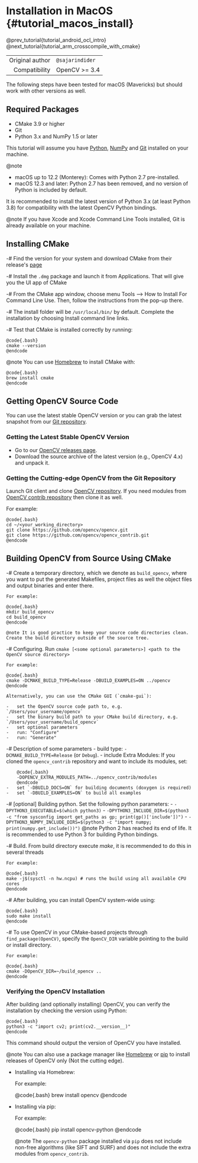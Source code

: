 Installation in MacOS {#tutorial_macos_install}
=====================

@prev_tutorial{tutorial_android_ocl_intro}
@next_tutorial{tutorial_arm_crosscompile_with_cmake}

|    |    |
| -: | :- |
| Original author | `@sajarindider` |
| Compatibility | OpenCV >= 3.4 |

The following steps have been tested for macOS (Mavericks) but should work with other versions as well.

Required Packages
-----------------

-   CMake 3.9 or higher
-   Git
-   Python 3.x and NumPy 1.5 or later

This tutorial will assume you have [Python](https://docs.python.org/3/using/mac.html),
[NumPy](https://numpy.org/install/) and
[Git](https://git-scm.com/downloads/mac) installed on your machine.

@note
-   macOS up to 12.2 (Monterey): Comes with Python 2.7 pre-installed.
-   macOS 12.3 and later: Python 2.7 has been removed, and no version of Python is included by default.

It is recommended to install the latest version of Python 3.x (at least Python 3.8) for compatibility with the latest OpenCV Python bindings.

@note
If you have Xcode and Xcode Command Line Tools installed, Git is already available on your machine.

Installing CMake
----------------
-# Find the version for your system and download CMake from their release's [page](https://cmake.org/download/)

-# Install the `.dmg` package and launch it from Applications. That will give you the UI app of CMake

-# From the CMake app window, choose menu Tools --> How to Install For Command Line Use. Then, follow the instructions from the pop-up there.

-# The install folder will be `/usr/local/bin/` by default. Complete the installation by choosing Install command line links.

-# Test that CMake is installed correctly by running:

    @code{.bash}
    cmake --version
    @endcode

@note You can use [Homebrew](https://brew.sh/) to install CMake with:

    @code{.bash}
    brew install cmake
    @endcode

Getting OpenCV Source Code
--------------------------

You can use the latest stable OpenCV version or you can grab the latest snapshot from our
[Git repository](https://github.com/opencv/opencv.git).

### Getting the Latest Stable OpenCV Version

-   Go to our [OpenCV releases page](https://opencv.org/releases).
-   Download the source archive of the latest version (e.g., OpenCV 4.x) and unpack it.

### Getting the Cutting-edge OpenCV from the Git Repository

Launch Git client and clone [OpenCV repository](https://github.com/opencv/opencv).
If you need modules from [OpenCV contrib repository](https://github.com/opencv/opencv_contrib) then clone it as well.

For example:

    @code{.bash}
    cd ~/<your_working_directory>
    git clone https://github.com/opencv/opencv.git
    git clone https://github.com/opencv/opencv_contrib.git
    @endcode

Building OpenCV from Source Using CMake
---------------------------------------

-#  Create a temporary directory, which we denote as `build_opencv`, where you want to put
    the generated Makefiles, project files as well the object files and output binaries and enter
    there.

    For example:

    @code{.bash}
    mkdir build_opencv
    cd build_opencv
    @endcode

    @note It is good practice to keep your source code directories clean. Create the build directory outside of the source tree.

-#  Configuring. Run `cmake [<some optional parameters>] <path to the OpenCV source directory>`

    For example:

    @code{.bash}
    cmake -DCMAKE_BUILD_TYPE=Release -DBUILD_EXAMPLES=ON ../opencv
    @endcode

    Alternatively, you can use the CMake GUI (`cmake-gui`):

    -   set the OpenCV source code path to, e.g. `/Users/your_username/opencv`
    -   set the binary build path to your CMake build directory, e.g. `/Users/your_username/build_opencv`
    -   set optional parameters
    -   run: "Configure"
    -   run: "Generate"

-#  Description of some parameters
    -   build type: `-DCMAKE_BUILD_TYPE=Release` (or `Debug`).
    -   include Extra Modules: If you cloned the `opencv_contrib` repository and want to include its modules, set:

        @code{.bash}
        -DOPENCV_EXTRA_MODULES_PATH=../opencv_contrib/modules
        @endcode
    -   set `-DBUILD_DOCS=ON` for building documents (doxygen is required)
    -   set `-DBUILD_EXAMPLES=ON` to build all examples

-#  [optional] Building python. Set the following python parameters:
    -   `-DPYTHON3_EXECUTABLE=$(which python3)`
    -   `-DPYTHON3_INCLUDE_DIR=$(python3 -c "from sysconfig import get_paths as gp; print(gp()['include'])")`
    -   `-DPYTHON3_NUMPY_INCLUDE_DIRS=$(python3 -c "import numpy; print(numpy.get_include())")`
    @note
    Python 2 has reached its end of life. It is recommended to use Python 3 for building Python bindings.

-#  Build. From build directory execute *make*, it is recommended to do this in several threads

    For example:

    @code{.bash}
    make -j$(sysctl -n hw.ncpu) # runs the build using all available CPU cores
    @endcode

-#  After building, you can install OpenCV system-wide using:

    @code{.bash}
    sudo make install
    @endcode

-#  To use OpenCV in your CMake-based projects through `find_package(OpenCV)`, specify the `OpenCV_DIR` variable pointing to the build or install directory.

    For example:

    @code{.bash}
    cmake -DOpenCV_DIR=~/build_opencv ..
    @endcode

### Verifying the OpenCV Installation

After building (and optionally installing) OpenCV, you can verify the installation by checking the version using Python:

    @code{.bash}
    python3 -c "import cv2; print(cv2.__version__)"
    @endcode

This command should output the version of OpenCV you have installed.

@note
You can also use a package manager like [Homebrew](https://brew.sh/)
or [pip](https://pip.pypa.io/en/stable/) to install releases of OpenCV only (Not the cutting edge).

- Installing via Homebrew:

    For example:

    @code{.bash}
    brew install opencv
    @endcode

- Installing via pip:

    For example:

    @code{.bash}
    pip install opencv-python
    @endcode

    @note The `opencv-python` package installed via `pip` does not include non-free algorithms (like SIFT and SURF) and does not include the extra modules from `opencv_contrib`.